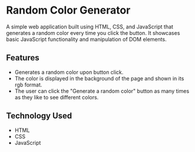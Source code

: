 # Random Color Generator

A simple web application built using HTML, CSS, and JavaScript that generates a random color every time you click the button. It showcases basic JavaScript functionality and manipulation of DOM elements.

## Features

- Generates a random color upon button click.
- The color is displayed in the background of the page and shown in its rgb format.
- The user can click the "Generate a random color" button as many times as they like to see different colors.

## Technology Used

- HTML
- CSS
- JavaScript
